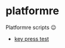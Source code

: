 # platformre
Platformre scripts :wink:

- [key press test](sheeptester.github.io/platformre/keypresses.html)
